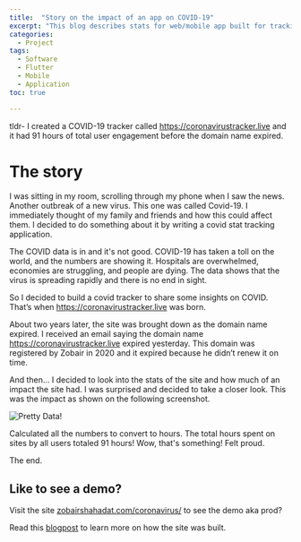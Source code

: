 ```yaml
---
title:  "Story on the impact of an app on COVID-19"
excerpt: "This blog describes stats for web/mobile app built for tracking coronavirus"
categories:
  - Project
tags:
  - Software
  - Flutter
  - Mobile
  - Application
toc: true

---
```




tldr- I created a COVID-19 tracker called https://coronavirustracker.live and it had 91 hours of total user engagement before the domain name expired.

# The story


I was sitting in my room, scrolling through my phone when I saw the news. Another outbreak of a new virus. This one was called Covid-19. I immediately thought of my family and friends and how this could affect them. I decided to do something about it by writing a covid stat tracking application. 

The COVID data is in and it's not good. COVID-19 has taken a toll on the world, and the numbers are showing it. Hospitals are overwhelmed, economies are struggling, and people are dying. The data shows that the virus is spreading rapidly and there is no end in sight.

So I decided to build a covid tracker to share some insights on COVID. That’s when https://coronavirustracker.live was born.

About two years later, the site was brought down as the domain name expired. 
I received an email saying the domain name https://coronavirustracker.live expired yesterday. This domain was registered by Zobair in 2020 and it expired because he didn’t renew it on time. 

And then… I decided to look into the stats of the site and how much of an impact the site had. 
I was surprised and decided to take a closer look. This was the impact as shown on the following screenshot. 

![Pretty Data!](https://i.imgur.com/5RRMdh7.png)


Calculated all the numbers to convert to hours. The total hours spent on sites by all users totaled 91 hours! Wow, that's something! 
Felt proud. 

The end.



## Like to see a demo?

Visit the site [zobairshahadat.com/coronavirus/](https://www.zobairshahadat.com/coronavirus/) to see the demo aka prod? 

Read this  [blogpost](https://www.zobairshahadat.com/projects/2020-03-08-coronavirusdashboard) to learn more on how the site was built. 
